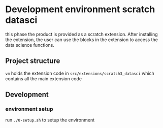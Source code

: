 # Development environment scratch datasci

this phase the product is provided as a scratch extension. After installing the extension, the user can use the blocks in the extension to access the data science functions.

## Project structure

`vm` holds the extension code in `src/extensions/scratch3_datasci` which contains all the main extension code

## Development

### environment setup

run `./0-setup.sh` to setup the environment
